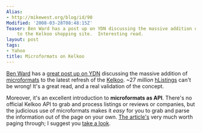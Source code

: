```yaml
---
Alias:
- http://mikewest.org/blog/id/90
Modified: '2008-03-28T08:48:15Z'
Teaser: Ben Ward has a post up on YDN discussing the massive addition of microformats
    to the Kelkoo shopping site.  Interesting read.
layout: post
tags:
- Yahoo
title: Microformats on Kelkoo
---
```

[Ben Ward][ben] has a [great post up on YDN][ydn] discussing the massive
addition of [microformats][] to the latest refresh of the [Kelkoo][].  ~27
_million_ [hListings][hlisting] can't be wrong!  It's a great read, and a real
validation of the concept.

Moreover, it's an excellent introduction to __microformats as API__.  There's
no official Kelkoo API to grab and process listings or reviews or companies,
but the judicious use of microformats makes it _easy_ for you to grab and
parse the information out of the page on your own.  [The article's][ydn] very
much worth paging through; I suggest you [take a look][ydn].


[ben]:          http://ben-ward.co.uk/
[ydn]:          http://developer.yahoo.net/blog/archives/2008/03/kelkoo_goes_mic.html
[microformats]: http://microformats.org/
[kelkoo]:       http://www.kelkoo.co.uk/
[hlisting]:     http://microformats.org/wiki/hlisting